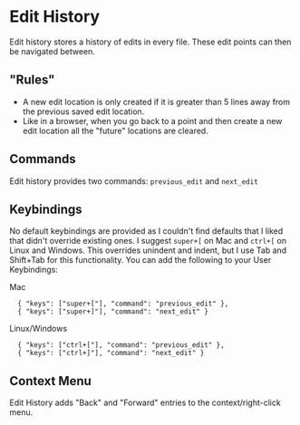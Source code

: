 Edit History
============

Edit history stores a history of edits in every file. These edit points can then be navigated between.

"Rules"
-------

* A new edit location is only created if it is greater than 5 lines away from the previous saved edit location.
* Like in a browser, when you go back to a point and then create a new edit location all the "future" locations are cleared.

Commands
--------

Edit history provides two commands: `previous_edit` and `next_edit`

Keybindings
-----------

No default keybindings are provided as I couldn't find defaults that I liked that didn't override existing ones. I suggest `super+[` on Mac and `ctrl+[` on Linux and Windows. This overrides unindent and indent, but I use Tab and Shift+Tab for this functionality. You can add the following to your User Keybindings:

Mac

```
  { "keys": ["super+["], "command": "previous_edit" },
  { "keys": ["super+]"], "command": "next_edit" }
```

Linux/Windows

```
  { "keys": ["ctrl+["], "command": "previous_edit" },
  { "keys": ["ctrl+]"], "command": "next_edit" }
```

Context Menu
------------

Edit History adds "Back" and "Forward" entries to the context/right-click menu.